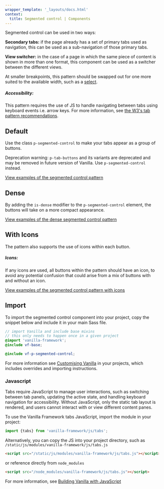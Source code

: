 ```yaml
---
wrapper_template: '_layouts/docs.html'
context:
  title: Segmented control | Components
---
```


Segmented control can be used in two ways:

**Secondary tabs:** if the page already has a set of primary tabs used as navigation, this can be used as a sub-navigation of those primary tabs.

**View switcher:** in the case of a page in which the same piece of content is shown in more than one format, this component can be used as a switcher between the different views.

At smaller breakpoints, this pattern should be swapped out for one more suited to the available width, such as a <a href="https://vanillaframework.io/docs/base/forms#select">select</a>.

<div class="p-notification--information is-inline">
  <div class="p-notification__content">
    <h5 class="p-notification__title">Accessibility:</h5>
    <p class="p-notification__message">This pattern requires the use of JS to handle navigating between tabs using keyboard events i.e. arrow keys. For more information, see <a href="https://www.w3.org/TR/wai-aria-practices-1.1/examples/tabs/tabs-1/tabs.html">the W3's tab pattern recommendations</a>.</p>
  </div>
</div>

## Default

Use the class `p-segmented-control` to make your tabs appear as a group of buttons.

<div class="p-notification--caution">
  <p class="p-notification__content">
    <span class="p-notification__title">Deprecation warning:</span>
    <span class="p-notification__message"><code>p-tab-buttons</code> and its variants are deprecated and may be removed in future version of Vanilla. Use <code>p-segmented-control</code> instead.</span>
  </p>
</div>

<div class="embedded-example"><a href="/docs/examples/patterns/segmented-control/default" class="js-example">
View examples of the segmented control pattern
</a></div>

## Dense

By adding the `is-dense` modifier to the `p-segmented-control` element, the buttons will take on a more compact appearance.

<div class="embedded-example"><a href="/docs/examples/patterns/segmented-control/dense" class="js-example">
View examples of the dense segmented control pattern
</a></div>

## With Icons

The pattern also supports the use of icons within each button.

<div class="p-notification--caution is-inline">
  <div class="p-notification__content">
    <h5 class="p-notification__title">Icons:</h5>
    <p class="p-notification__message">If any icons are used, all buttons within the pattern should have an icon, to avoid any potential confusion that could arise from a mix of buttons with and without an icon.</p>
  </div>
</div>

<div class="embedded-example"><a href="/docs/examples/patterns/segmented-control/icons" class="js-example">
View examples of the segmented control pattern with icons
</a></div>

## Import

To import the segmented control component into your project, copy the snippet below and include it in your main Sass file.

```scss
// import Vanilla and include base mixins
// this only needs to happen once in a given project
@import 'vanilla-framework';
@include vf-base;

@include vf-p-segmented-control;
```

For more information see [Customising Vanilla](/docs/customising-vanilla/) in your projects, which includes overrides and importing instructions.

### Javascript

Tabs require JavaScript to manage user interactions, such as switching between tab panels, updating the active state, and handling keyboard navigation for accessibility. Without JavaScript, only the static tab layout is rendered, and users cannot interact with or view different content panes.

To use the Vanilla Framework tabs JavaScript, import the module in your project:

```js
import {tabs} from 'vanilla-framework/js/tabs';
```

Alternatively, you can copy the JS into your project directory, such as `/static/js/modules/vanilla-framework/js/tabs.js`

```html
<script src="/static/js/modules/vanilla-framework/js/tabs.js"></script>
```

or reference directly from `node_modules`

```html
<script src="/node_modules/vanilla-framework/js/tabs.js"></script>
```

For more information, see [Building Vanilla with JavaScript](/docs/building-vanilla#javascript)
